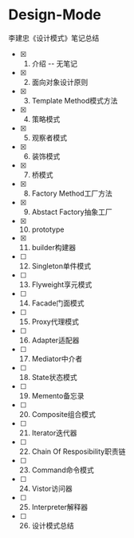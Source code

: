 # Design-Mode

李建忠《设计模式》笔记总结

- [x] 1. 介绍 -- 无笔记
- [x] 2. 面向对象设计原则
- [x] 3. Template Method模式方法
- [x] 4. 策略模式
- [x] 5. 观察者模式
- [x] 6. 装饰模式
- [x] 7. 桥模式
- [x] 8. Factory Method工厂方法
- [x] 9. Abstact Factory抽象工厂
- [x] 10. prototype
- [x] 11. builder构建器
- [ ] 12. Singleton单件模式
- [ ] 13. Flyweight享元模式
- [ ] 14. Facade门面模式
- [ ] 15. Proxy代理模式
- [ ] 16. Adapter适配器
- [ ] 17. Mediator中介者
- [ ] 18. State状态模式
- [ ] 19. Memento备忘录
- [ ] 20. Composite组合模式
- [ ] 21. Iterator迭代器
- [ ] 22. Chain Of Resposibility职责链
- [ ] 23. Command命令模式
- [ ] 24. Vistor访问器
- [ ] 25. Interpreter解释器
- [ ] 26. 设计模式总结
